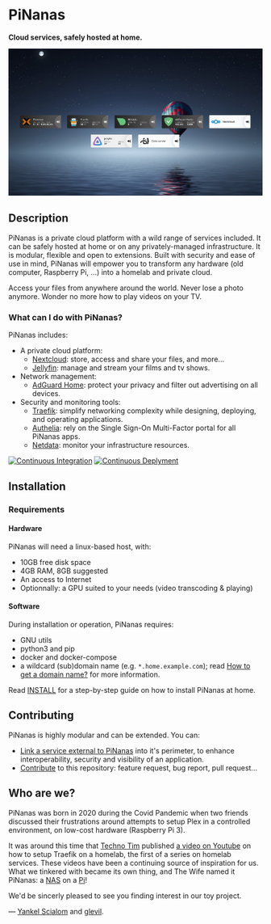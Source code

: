 PiNanas
========

**Cloud services, safely hosted at home.**

![Heimdall application dashboard: PiNanas homepage](doc/res/pinanas-apps.png)


Description
-----------
PiNanas is a private cloud platform with a wild range of services included. It can be safely hosted at home or on any
privately-managed infrastructure. It is modular, flexible and open to extensions. Built with security and ease of use
in mind, PiNanas will empower you to transform any hardware (old computer, Raspberry Pi, ...) into a homelab and
private cloud.

Access your files from anywhere around the world. Never lose a photo anymore. Wonder no more how to play videos on
your TV.

### What can I do with PiNanas?

PiNanas includes:
- A private cloud platform:
  - [Nextcloud](https://nextcloud.com "Nextcloud homepage"):
    store, access and share your files, and more...
  - [Jellyfin](https://jellyfin.org  "Jellyfin homepage"):
    manage and stream your films and tv shows.
- Network management:
  - [AdGuard Home](https://adguard.com/en/adguard-home/overview.html "AdGuard Home homepage"):
    protect your privacy and filter out advertising on all devices.
- Security and monitoring tools:
  - [Traefik](https://traefik.io/traefik "Traefik homepage"):
    simplify networking complexity while designing, deploying, and operating applications.
  - [Authelia](https://www.authelia.com "Authelia homepage"):
    rely on the Single Sign-On Multi-Factor portal for all PiNanas apps.
  - [Netdata](https://www.netdata.cloud "Netdata homepage"):
    monitor your infrastructure resources.

[![Continuous Integration](https://github.com/yscialom/pinanas/actions/workflows/continuous-integration.yml/badge.svg?branch=develop)](https://github.com/yscialom/pinanas/actions/workflows/continuous-integration.yml)
[![Continuous Deplyment](https://github.com/yscialom/pinanas/actions/workflows/continuous-deployment.yml/badge.svg?branch=develop)](https://github.com/yscialom/pinanas/actions/workflows/continuous-deployment.yml)


Installation
------------

### Requirements

#### Hardware

PiNanas will need a linux-based host, with:
- 10GB free disk space
- 4GB RAM, 8GB suggested
- An access to Internet
- Optionnally: a GPU suited to your needs (video transcoding & playing)

#### Software

During installation or operation, PiNanas requires:
- GNU utils
- python3 and pip
- docker and docker-compose
- a wildcard (sub)domain name (e.g. `*.home.example.com`); read
[How to get a domain name?](doc/get-a-domain-name.md "doc/get-a-domain-name.md") for more information.

Read [INSTALL](doc/INSTALL.md "doc/INSTALL.md") for a step-by-step guide on how to install PiNanas at home.


Contributing
------------

PiNanas is highly modular and can be extended. You can:
- [Link a service external to PiNanas](doc/external-services.md "doc/external-services.md") into it's perimeter, to
enhance interoperability,
security and visibility of an application.
- [Contribute](doc/CONTRIBUTE.md "doc/CONTRIBUTE.md") to this repository: feature request, bug
report, pull request...


Who are we?
-----------

PiNanas was born in 2020 during the Covid Pandemic when two friends discussed their frustrations around attempts to
setup Plex in a controlled environment, on low-cost hardware (Raspberry Pi 3).

It was around this time that [Techno Tim](https://www.technotim.live "Techno Tim homepage") published [a video on
Youtube](https://youtu.be/pAM2GBCDGTo "Self-Hosting Your Homelab Services with SSL -- Let's Encrypt, MetalLB, Traefik,
Rancher, Kubernetes") on how to setup Traefik on a homelab, the first of a series on homelab services. These videos
have been a continuing source of inspiration for us. What we tinkered with became its own thing, and The Wife named it
PiNanas: a [NAS](https://en.wikipedia.org/wiki/Network-attached_storage "Network-attached storage") on a
[Pi](https://www.raspberrypi.org/ "Raspberry Pi")!

We'd be sincerly pleased to see you finding interest in our toy project.

— [Yankel Scialom](https://github.com/yscialom "YSC on Github") and
[glevil](https://github.com/glevil "glevil on Github").
